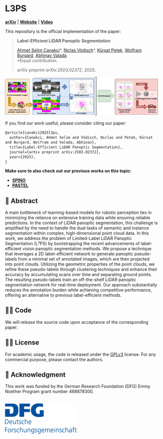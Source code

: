 # L3PS
[**arXiv**](https://arxiv.org/abs/2503.02372) | [**Website**](https://l3ps.cs.uni-freiburg.de/) | [**Video**](https://youtu.be/jfTeCV9Drz0)

This repository is the official implementation of the paper:

> **Label-Efficient LiDAR Panoptic Segmentation**
>
> [Ahmet Selim Canakci]()&ast;, [Niclas Vödisch](https://vniclas.github.io/)&ast;, [Kürsat Petek](http://www2.informatik.uni-freiburg.de/~petek/), [Wolfram Burgard](https://www.utn.de/person/wolfram-burgard/), [Abhinav Valada](https://rl.uni-freiburg.de/people/valada). <br>
> &ast;Equal contribution. <br> 
> 
> *arXiv preprint arXiv:2503.02372*, 2025.

<p align="center">
  <img src="./assets/l3ps_overview.png" alt="Overview of L3PS approach" width="800" />
</p>

If you find our work useful, please consider citing our paper:
```
@article{canakci2025l3ps,
  author={Canakci, Ahmet Selim and Vödisch, Niclas and Petek, Kürsat and Burgard, Wolfram and Valada, Abhinav},
  title={Label-Efficient LiDAR Panoptic Segmentation},
  journal={arXiv preprint arXiv:2503.02372},
  year={2025},
}
```

**Make sure to also check out our previous works on this topic:**
- [**SPINO**](https://github.com/robot-learning-freiburg/SPINO)
- [**PASTEL**](https://github.com/robot-learning-freiburg/PASTEL)


## 📔 Abstract

A main bottleneck of learning-based models for robotic perception lies in minimizing the reliance on extensive training data while ensuring reliable predictions. In the context of LiDAR panoptic segmentation, this challenge is amplified by the need to handle the dual tasks of semantic and instance segmentation within complex, high-dimensional point cloud data. In this work, we address the problem of Limited-Label LiDAR Panoptic Segmentation (L³PS) by bootstrapping the recent advancements of label-efficient vision panoptic segmentation methods. We propose a technique that leverages a 2D label-efficient network to generate panoptic pseudo-labels from a minimal set of annotated images, which are then projected into point clouds. Utilizing the geometric properties of the point clouds, we refine these pseudo-labels through clustering techniques and enhance their accuracy by accumulating scans over time and separating ground points. The resulting pseudo-labels train an off-the-shelf LiDAR panoptic segmentation network for real-time deployment. Our approach substantially reduces the annotation burden while achieving competitive performance, offering an alternative to previous label-efficient methods.


## 👩‍💻 Code

We will release the source code upon acceptance of the corresponding paper.


## 👩‍⚖️  License

For academic usage, the code is released under the [GPLv3](https://www.gnu.org/licenses/gpl-3.0.en.html) license.
For any commercial purpose, please contact the authors.


## 🙏 Acknowledgment

This work was funded by the German Research Foundation (DFG) Emmy Noether Program grant number 468878300.
<br><br>
<p float="left">
  <a href="https://www.dfg.de/en/research_funding/programmes/individual/emmy_noether/index.html"><img src="./assets/dfg_logo.png" alt="drawing" height="100"/></a>  
</p>
